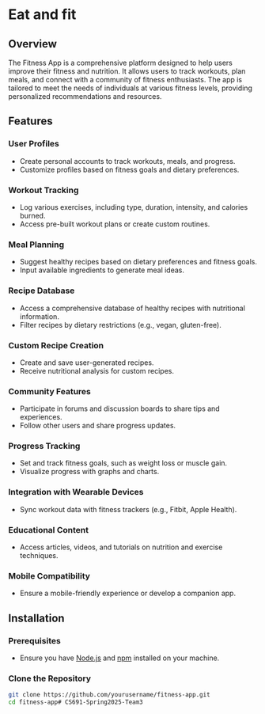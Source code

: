 # Eat and fit

## Overview
The Fitness App is a comprehensive platform designed to help users improve their fitness and nutrition. It allows users to track workouts, plan meals, and connect with a community of fitness enthusiasts. The app is tailored to meet the needs of individuals at various fitness levels, providing personalized recommendations and resources.

## Features

### User Profiles
- Create personal accounts to track workouts, meals, and progress.
- Customize profiles based on fitness goals and dietary preferences.

### Workout Tracking
- Log various exercises, including type, duration, intensity, and calories burned.
- Access pre-built workout plans or create custom routines.

### Meal Planning
- Suggest healthy recipes based on dietary preferences and fitness goals.
- Input available ingredients to generate meal ideas.

### Recipe Database
- Access a comprehensive database of healthy recipes with nutritional information.
- Filter recipes by dietary restrictions (e.g., vegan, gluten-free).

### Custom Recipe Creation
- Create and save user-generated recipes.
- Receive nutritional analysis for custom recipes.

### Community Features
- Participate in forums and discussion boards to share tips and experiences.
- Follow other users and share progress updates.

### Progress Tracking
- Set and track fitness goals, such as weight loss or muscle gain.
- Visualize progress with graphs and charts.

### Integration with Wearable Devices
- Sync workout data with fitness trackers (e.g., Fitbit, Apple Health).

### Educational Content
- Access articles, videos, and tutorials on nutrition and exercise techniques.

### Mobile Compatibility
- Ensure a mobile-friendly experience or develop a companion app.

## Installation

### Prerequisites
- Ensure you have [Node.js](https://nodejs.org/) and [npm](https://www.npmjs.com/) installed on your machine.

### Clone the Repository
```bash
git clone https://github.com/yourusername/fitness-app.git
cd fitness-app# CS691-Spring2025-Team3
